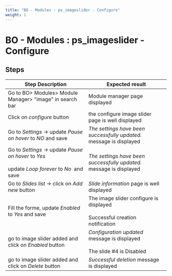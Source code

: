 ```yaml
---
title: "BO - Modules : ps_imageslider - Configure"
weight: 1
---
```


# BO - Modules : ps_imageslider - Configure
## Steps
| Step Description | Expected result |
| ----- | ----- |
| Go to BO> Modules> Module Manager> "image" in search bar | Module manager page displayed |
| Click on _*configure*_ button | the configure image slider page is well displayed |
| Go to _Settings_ -> update _Pause on hover_ to _*NO*_ and save | _The settings have been successfully updated._ message is displayed |
| Go to _Settings_ -> update _Pause on hover_ to _*Yes*_<br><br>update _Loop forever_ to _*No*_  and save | _The settings have been successfully updated._ message is displayed |
| Go to _Slides list_ -> click on _*Add new*_ button | _Slide information_ page is well displayed |
| Fill the forme, update _Enabled_  to *Yes* and save | The image slider configure is displayed<br><br>Successful creation notification |
| go to image slider added and click on _Enabled_ button | *_Configuration updated_* message is displayed<br><br>The slide #4 is Disabled |
| go to image slider added and click on _Delete_ button | _*Successful deletion*_ message is displayed |
